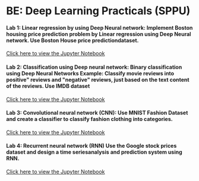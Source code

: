 # BE: Deep Learning Practicals (SPPU)

#### Lab 1: Linear regression by using Deep Neural network: Implement Boston housing price prediction problem by Linear regression using Deep Neural network. Use Boston House price predictiondataset.
[Click here to view the Jupyter Notebook](https://github.com/richardwarepam16/BE_DL_Practicals/blob/master/lab1.ipynb)

#### Lab 2: Classification using Deep neural network: Binary classification using Deep Neural Networks Example: Classify movie reviews into positive" reviews and "negative" reviews, just based on the text content of the reviews. Use IMDB dataset
[Click here to view the Jupyter Notebook](https://github.com/richardwarepam16/BE_DL_Practicals/blob/master/lab2.ipynb)

#### Lab 3: Convolutional neural network (CNN): Use MNIST Fashion Dataset and create a classifier to classify fashion clothing into categories.
[Click here to view the Jupyter Notebook](https://github.com/richardwarepam16/BE_DL_Practicals/blob/master/lab3_1.ipynb)

#### Lab 4: Recurrent neural network (RNN) Use the Google stock prices dataset and design a time seriesanalysis and prediction system using RNN.
[Click here to view the Jupyter Notebook](https://github.com/richardwarepam16/BE_DL_Practicals/blob/master/lab4.ipynb)
